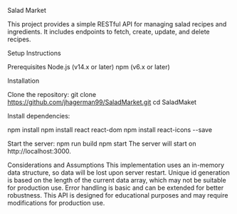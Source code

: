 Salad Market

This project provides a simple RESTful API for managing salad recipes and ingredients. It includes endpoints to fetch, create, update, and delete recipes.

Setup Instructions

Prerequisites
Node.js (v14.x or later)
npm (v6.x or later)

Installation

Clone the repository:
git clone https://github.com/jhagerman99/SaladMarket.git
cd SaladMaket

Install dependencies:

npm install
npm install react react-dom
npm install react-icons --save

Start the server:
npm run build
npm start
The server will start on http://localhost:3000.

Considerations and Assumptions
This implementation uses an in-memory data structure, so data will be lost upon server restart.
Unique id generation is based on the length of the current data array, which may not be suitable for production use.
Error handling is basic and can be extended for better robustness.
This API is designed for educational purposes and may require modifications for production use.